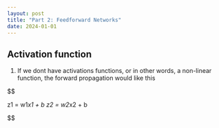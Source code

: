 ```yaml
---
layout: post
title: "Part 2: Feedforward Networks"
date: 2024-01-01
---
```


## Activation function

1. If we dont have activations functions, or in other words, a non-linear function, the forward propagation would like this 

$$ 

z1 = w1*x1 + b
z2 = w2*x2 + b

$$